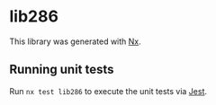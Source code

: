 # lib286

This library was generated with [Nx](https://nx.dev).


## Running unit tests

Run `nx test lib286` to execute the unit tests via [Jest](https://jestjs.io).


